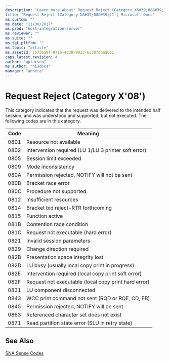 ```yaml
---
description: "Learn more about: Request Reject (Category X&#39;08&#39;)"
title: "Request Reject (Category X&#39;08&#39;)1 | Microsoft Docs"
ms.custom: ""
ms.date: "11/30/2017"
ms.prod: "host-integration-server"
ms.reviewer: ""
ms.suite: ""
ms.tgt_pltfrm: ""
ms.topic: "article"
ms.assetid: c573ea9f-971b-4c30-9033-63307dbaa6b1
caps.latest.revision: 4
author: "gplarsen"
ms.author: "hisdocs"
manager: "anneta"
---
```

# Request Reject (Category X&#39;08&#39;)
This category indicates that the request was delivered to the intended half session, and was understood and supported, but not executed. The following codes are in this category.  
  
|Code|Meaning|  
|----------|-------------|  
|0801|Resource not available|  
|0802|Intervention required (LU 1/LU 3 printer soft error)|  
|0805|Session limit exceeded|  
|0809|Mode inconsistency|  
|080A|Permission rejected, NOTIFY will not be sent|  
|080B|Bracket race error|  
|080C|Procedure not supported|  
|0812|Insufficient resources|  
|0814|Bracket bid reject-RTR forthcoming|  
|0815|Function active|  
|081B|Contention race condition|  
|081C|Request not executable (hard error)|  
|0821|Invalid session parameters|  
|0829|Change direction required|  
|082B|Presentation space integrity lost|  
|082D|LU busy (usually local copy print in progress)|  
|082E|Intervention required (local copy print soft error)|  
|082F|Request not executable (local copy print hard error)|  
|0831|LU component disconnected|  
|0843|WCC print command not sent (RQD or RQE, CD, EB)|  
|0845|Permission rejected, NOTIFY will be sent|  
|0863|Referenced character set does not exist|  
|0871|Read partition state error (SLU in retry state)|  
  
## See Also  
 [SNA Sense Codes](../core/sna-sense-codes1.md)
